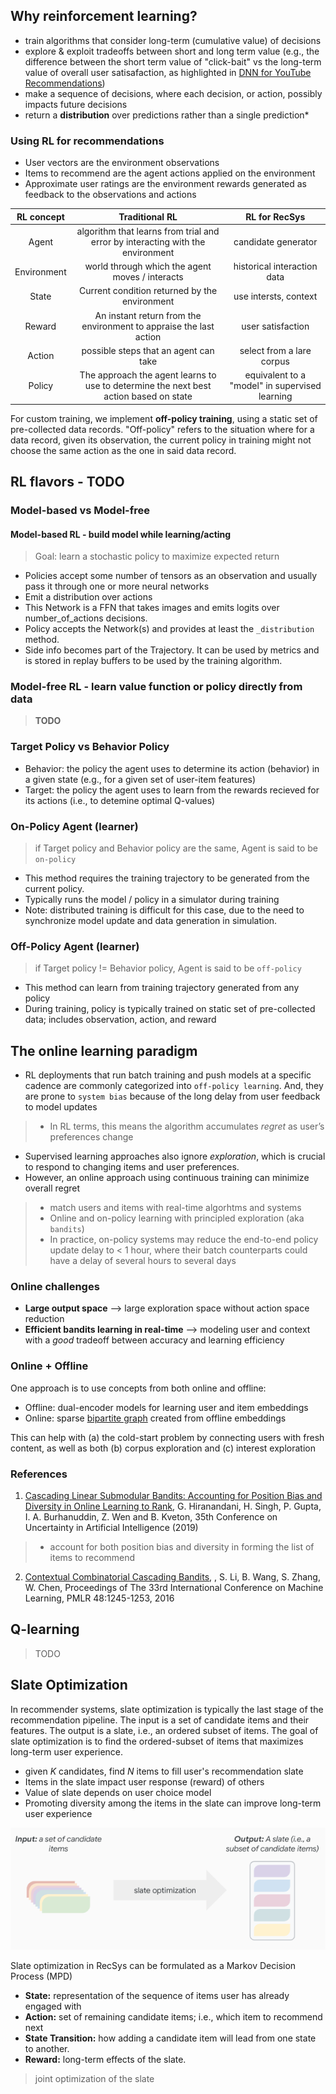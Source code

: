 ## Why reinforcement learning?
* train algorithms that consider long-term (cumulative value) of decisions
* explore & exploit tradeoffs between short and long term value (e.g., the difference between the short term value of "click-bait" vs the long-term value of overall user satisafaction, as highlighted in  [DNN for YouTube Recommendations](https://static.googleusercontent.com/media/research.google.com/en//pubs/archive/45530.pdf))
* make a sequence of decisions, where each decision, or action, possibly impacts future decisions
* return a **distribution** over predictions rather than a single prediction*

### Using RL for recommendations
* User vectors are the environment observations
* Items to recommend are the agent actions applied on the environment
* Approximate user ratings are the environment rewards generated as feedback to the observations and actions

| RL concept | Traditional RL | RL for RecSys |
| :--------: | :------------: | :-----------: |
|   Agent    | algorithm that learns from trial and error by interacting with the environment | candidate generator |
| Environment| world through which the agent moves / interacts | historical interaction data | 
|   State    | Current condition returned by the environment | use intersts, context |
|   Reward   | An instant return from the environment to appraise the last action | user satisfaction |
|   Action   | possible steps that an agent can take | select from a lare corpus |
|   Policy   | The approach the agent learns to use to determine the next best action based on state | equivalent to a "model" in supervised learning |

For custom training, we implement **off-policy training**, using a static set of pre-collected data records. "Off-policy" refers to the situation where for a data record, given its observation, the current policy in training might not choose the same action as the one in said data record.

## RL flavors - TODO

### Model-based vs Model-free

#### Model-based RL - build model while learning/acting

> Goal: learn a stochastic policy to maximize expected return

* Policies accept some number of tensors as an observation and usually pass it through one or more neural networks
* Emit a distribution over actions
* This Network is a FFN that takes images and emits logits over number_of_actions decisions.
* Policy accepts the Network(s) and provides at least the `_distribution` method.
* Side info becomes part of the Trajectory.  It can be used by metrics and is stored in replay buffers to be used by the training algorithm.

### Model-free RL - learn value function or policy directly from data

> **TODO**


### Target Policy vs Behavior Policy

* Behavior: the policy the agent uses to determine its action (behavior) in a given state (e.g., for a given set of user-item features)
* Target: the policy the agent uses to learn from the rewards recieved for its actions (i.e., to detemine optimal Q-values)

### On-Policy Agent (learner)

> if Target policy and Behavior policy are the same, Agent is said to be `on-policy`

* This method requires the training trajectory to be generated from the current policy.
* Typically runs the model / policy in a simulator during training
* Note: distributed training is difficult for this case, due to the need to synchronize model update and data generation in simulation.

### Off-Policy Agent (learner)

> if Target policy != Behavior policy, Agent is said to be `off-policy`

* This method can learn from training trajectory generated from any policy
* During training, policy is typically trained on static set of pre-collected data; includes observation, action, and reward


## The online learning paradigm
* RL deployments that run batch training and push models at a specific cadence are commonly categorized into `off-policy learning`. And, they are prone to `system bias` because of the long delay from user feedback to model updates
> * In RL terms, this means the algorithm accumulates *regret* as user’s preferences change
* Supervised learning approaches also ignore *exploration*, which is crucial to respond to changing items and user preferences. 
* However, an online approach using continuous training can minimize overall regret
> * match users and items with real-time algorhtms and systems
> * Online and on-policy learning with principled exploration (aka `bandits`)
> * In practice, on-policy systems may reduce the end-to-end policy update delay to < 1 hour, where their batch counterparts could have a delay of several hours to several days 

### Online challenges 
* **Large output space** --> large exploration space without action space reduction
* **Efficient bandits learning in real-time** --> modeling user and context with a *good* tradeoff between accuracy and learning efficiency

### Online + Offline
One approach is to use concepts from both online and offline:
* Offline: dual-encoder models for learning user and item embeddings
* Online: sparse [bipartite graph](https://www.geeksforgeeks.org/bipartite-graph/#:~:text=A%20Bipartite%20Graph%20is%20a,V%20and%20v%20to%20U.) created from offline embeddings

This can help with (a) the cold-start problem by connecting users with fresh content, as well as both (b) corpus exploration and (c) interest exploration

### References
1. [Cascading Linear Submodular Bandits: Accounting for Position Bias and Diversity in Online Learning to Rank](http://auai.org/uai2019/proceedings/papers/248.pdf), G. Hiranandani, H. Singh, P. Gupta, I. A. Burhanuddin, Z. Wen and B. Kveton, 35th Conference on Uncertainty in Artificial Intelligence (2019)
> * account for both position bias and diversity in forming the list of items to recommend
2. [Contextual Combinatorial Cascading Bandits](http://proceedings.mlr.press/v48/lif16.html), , S. Li, B. Wang, S. Zhang, W. Chen, Proceedings of The 33rd International Conference on Machine Learning, PMLR 48:1245-1253, 2016

## Q-learning

> TODO

## Slate Optimization
In recommender systems, slate optimization is typically the last stage of the recommendation pipeline. The input is a set of candidate items and their features. The output is a slate, i.e., an ordered subset of items. The goal of slate optimization is to find the ordered-subset of items that maximizes long-term user experience. 
* given *K* candidates, find *N* items to fill user's recommendation slate
* Items in the slate impact user response (reward) of others 
* Value of slate depends on user choice model
* Promoting diversity among the items in the slate can improve long-term user experience

![alt text](https://github.com/tottenjordan/tf_vertex_agents/blob/main/imgs/slate_optimization_high_level.png)

Slate optimization in RecSys can be formulated as a Markov Decision Process (MPD)
* **State:** representation of the sequence of items user has already engaged with
* **Action:** set of remaining candidate items; i.e., which item to recommend next
* **State Transition:** how adding a candidate item will lead from one state to another.
* **Reward:** long-term effects of the slate.

> joint optimization of the slate